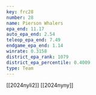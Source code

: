 ```yaml
---
key: frc28
number: 28
name: Pierson Whalers
epa_end: 11.17
auto_epa_end: 2.54
teleop_epa_end: 7.49
endgame_epa_end: 1.14
winrate: 0.3158
district_epa_rank: 1079
district_epa_percentile: 0.4009
type: Team
---
```

[[2024nyli2]]
[[2024nyny]]
